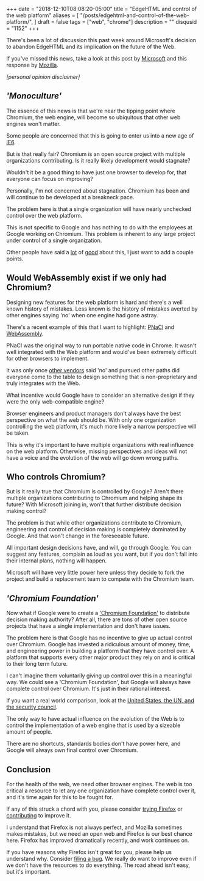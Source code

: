 +++
date = "2018-12-10T08:08:20-05:00"
title = "EdgeHTML and control of the web platform"
aliases = [
  "/posts/edgehtml-and-control-of-the-web-platform/",
]
draft = false
tags = ["web", "chrome"]
description = ""
disqusid = "1152"
+++

There's been a lot of discussion this past week around Microsoft's decision to abandon EdgeHTML and its implication on the future of the Web.

If you've missed this news, take a look at this post by [Microsoft](https://blogs.windows.com/windowsexperience/2018/12/06/microsoft-edge-making-the-web-better-through-more-open-source-collaboration/) and this response by [Mozilla](https://blog.mozilla.org/blog/2018/12/06/goodbye-edge/).

<!--more-->

*[personal opinion disclaimer]*

## *'Monoculture'*

The essence of this news is that we're near the tipping point where Chromium, the web engine, will become so ubiquitous that other web engines won't matter.

Some people are concerned that this is going to enter us into a new age of [IE6](https://en.wikipedia.org/wiki/Internet_Explorer_6).

But is that really fair? Chromium is an open source project with multiple organizations contributing. Is it really likely development would stagnate?

Wouldn't it be a good thing to have just one browser to develop for, that everyone can focus on improving?

Personally, I'm not concerned about stagnation. Chromium has been and will continue to be developed at a breakneck pace.

The problem here is that a single organization will have nearly unchecked control over the web platform.

This is not specific to Google and has nothing to do with the employees at Google working on Chromium. This problem is inherent to any large project under control of a single organization.

Other people have said a [lot](https://robert.ocallahan.org/2014/08/choose-firefox-now-or-later-you-wont.html) of [good](https://twitter.com/annevk/status/1070259200381632513) about this, I just want to add a couple points.

## Would WebAssembly exist if we only had Chromium?

Designing new features for the web platform is hard and there's a well known history of mistakes. Less known is the history of mistakes averted by other engines saying 'no' when one engine had gone astray.

There's a recent example of this that I want to highlight: [PNaCl](https://en.wikipedia.org/wiki/Google_Native_Client) and [WebAssembly](https://webassembly.org/).

PNaCl was the original way to run portable native code in Chrome. It wasn't well integrated with the Web platform and would've been extremely difficult for other browsers to implement.

It was only once [other vendors](https://robert.ocallahan.org/2017/06/webassembly-mozilla-won.html) said 'no' and pursued other paths did everyone come to the table to design something that is non-proprietary and truly integrates with the Web.

What incentive would Google have to consider an alternative design if they were the only web-compatible engine?

Browser engineers and product managers don't always have the best perspective on what the web should be. With only one organization controlling the web platform, it's much more likely a narrow perspective will be taken.

This is why it's important to have multiple organizations with real influence on the web platform. Otherwise, missing perspectives and ideas will not have a voice and the evolution of the web will go down wrong paths.

## Who controls Chromium?

But is it really true that Chromium is controlled by Google? Aren't there multiple organizations contributing to Chromium and helping shape its future? With Microsoft joining in, won't that further distribute decision making control?

The problem is that while other organizations contribute to Chromium, engineering and control of decision making is completely dominated by Google. And that won't change in the foreseeable future.

All important design decisions have, and will, go through Google. You can suggest any features, complain as loud as you want, but if you don't fall into their internal plans, nothing will happen.

Microsoft will have very little power here unless they decide to fork the project and build a replacement team to compete with the Chromium team.

## *'Chromium Foundation'*

Now what if Google were to create a ['Chromium Foundation'](https://twitter.com/_richtr/status/1070275428437377024) to distribute decision making authority? After all, there are tons of other open source projects that have a single implementation and don't have issues.

The problem here is that Google has no incentive to give up actual control over Chromium. Google has invested a ridiculous amount of money, time, and engineering power in building a platform that they have control over. A platform that supports every other major product they rely on and is critical to their long term future.

I can't imagine them voluntarily giving up control over this in a meaningful way. We could see a 'Chromium Foundation', but Google will always have complete control over Chromium. It's just in their rational interest.

If you want a real world comparison, look at the [United States, the UN, and the security council](https://en.wikipedia.org/wiki/United_Nations_Security_Council_veto_power).

The only way to have actual influence on the evolution of the Web is to control the implementation of a web engine that is used by a sizeable amount of people.

There are no shortcuts, standards bodies don't have power here, and Google will always own final control over Chromium.

## Conclusion

For the health of the web, we need other browser engines. The web is too critical a resource to let any one organization have complete control over it, and it's time again for this to be fought for.

If any of this struck a chord with you, please consider [trying Firefox](https://www.mozilla.org/en-US/firefox/fights-for-you/) or [contributing](https://developer.mozilla.org/en-US/docs/Mozilla/Developer_guide/Introduction) to improve it.

I understand that Firefox is not always perfect, and Mozilla sometimes makes mistakes, but we need an open web and Firefox is our best chance here. Firefox has improved dramatically recently, and work continues on.

If you have reasons why Firefox isn't great for you, please help us understand why. Consider [filing a bug](https://bugzilla.mozilla.org/). We really do want to improve even if we don't have the resources to do everything. The road ahead isn't easy, but it's important.
